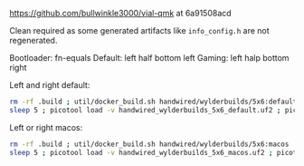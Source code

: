 https://github.com/bullwinkle3000/vial-qmk at 6a91508acd

Clean required as some generated artifacts like `info_config.h` are not regenerated.

Bootloader: fn-equals
Default: left half bottom left
Gaming:  left halp bottom right

Left and right default:
```sh
rm -rf .build ; util/docker_build.sh handwired/wylderbuilds/5x6:default
sleep 5 ; picotool load -v handwired_wylderbuilds_5x6_default.uf2 ; picotool reboot
```

Left or right macos:
```sh
rm -rf .build ; util/docker_build.sh handwired/wylderbuilds/5x6:macos
sleep 5 ; picotool load -v handwired_wylderbuilds_5x6_macos.uf2 ; picotool reboot
```
